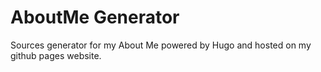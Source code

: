 # AboutMe Generator

Sources generator for my About Me powered by Hugo and hosted on my github pages website.

